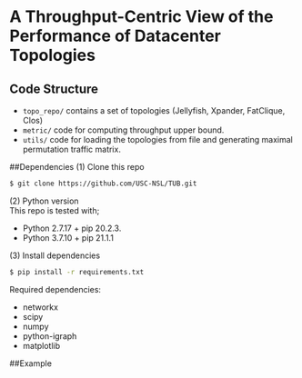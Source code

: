 # A Throughput-Centric View of the Performance of Datacenter Topologies


## Code Structure
- ```topo_repo/``` contains a set of topologies (Jellyfish, Xpander, FatClique, Clos)
- ```metric/``` code for computing throughput upper bound.
- ```utils/``` code for loading the topologies from file and generating maximal permutation traffic matrix.

##Dependencies
(1) Clone this repo<br>
```bash
$ git clone https://github.com/USC-NSL/TUB.git
```

(2) Python version<br>
This repo is tested with;
- Python 2.7.17 + pip 20.2.3.
- Python 3.7.10 + pip 21.1.1

(3) Install dependencies<br>
``` bash
$ pip install -r requirements.txt
```

Required dependencies:<br>
- networkx
- scipy
- numpy
- python-igraph
- matplotlib


##Example

